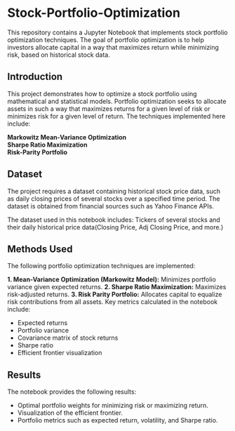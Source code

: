 # Stock-Portfolio-Optimization
This repository contains a Jupyter Notebook that implements stock portfolio optimization techniques. The goal of portfolio optimization is to help investors allocate capital in a way that maximizes return while minimizing risk, based on historical stock data.

## Introduction
This project demonstrates how to optimize a stock portfolio using mathematical and statistical models. Portfolio optimization seeks to allocate assets in such a way that maximizes returns for a given level of risk or minimizes risk for a given level of return. The techniques implemented here include:

**Markowitz Mean-Variance Optimization<br>
Sharpe Ratio Maximization<br>
Risk-Parity Portfolio<br>**

## Dataset
The project requires a dataset containing historical stock price data, such as daily closing prices of several stocks over a specified time period. The dataset is obtained from financial sources such as Yahoo Finance APIs.

The dataset used in this notebook includes: 
Tickers of several stocks and their daily historical price data(Closing Price, Adj Closing Price, and more.)

## Methods Used
The following portfolio optimization techniques are implemented:

**1. Mean-Variance Optimization (Markowitz Model):** Minimizes portfolio variance given expected returns.
**2. Sharpe Ratio Maximization:** Maximizes risk-adjusted returns.
**3. Risk Parity Portfolio:** Allocates capital to equalize risk contributions from all assets.
Key metrics calculated in the notebook include:
- Expected returns
- Portfolio variance
- Covariance matrix of stock returns
- Sharpe ratio
- Efficient frontier visualization

## Results
The notebook provides the following results:

- Optimal portfolio weights for minimizing risk or maximizing return.
- Visualization of the efficient frontier.
- Portfolio metrics such as expected return, volatility, and Sharpe ratio.
